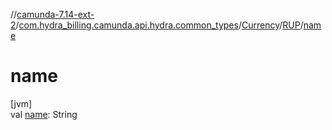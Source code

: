 //[camunda-7.14-ext-2](../../../../index.md)/[com.hydra_billing.camunda.api.hydra.common_types](../../index.md)/[Currency](../index.md)/[RUP](index.md)/[name](name.md)

# name

[jvm]\
val [name](name.md): String
